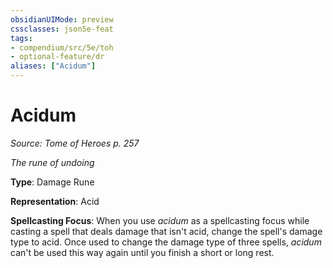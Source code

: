 ```yaml
---
obsidianUIMode: preview
cssclasses: json5e-feat
tags:
- compendium/src/5e/toh
- optional-feature/dr
aliases: ["Acidum"]
---
```

# Acidum
*Source: Tome of Heroes p. 257*  

*The rune of undoing*

**Type**: Damage Rune

**Representation**: Acid

**Spellcasting Focus**: When you use *acidum* as a spellcasting focus while casting a spell that deals damage that isn't acid, change the spell's damage type to acid. Once used to change the damage type of three spells, *acidum* can't be used this way again until you finish a short or long rest.
